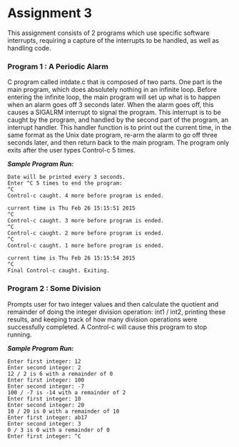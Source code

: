 # Assignment 3

This assignment consists of 2 programs which use specific software interrupts, requiring a capture of the interrupts to be handled, as well as handling code.

### Program 1 : A Periodic Alarm

C program called intdate.c that is composed of two parts. One part is the main program, which does absolutely nothing in an infinite loop. Before entering the infinite loop, the main program will set up what is to happen when an alarm goes off 3 seconds later. When the alarm goes off, this causes a SIGALRM interrupt to signal the program. This interrupt is to be caught by the program, and handled by the second part of the program, an interrupt handler. This handler function is to print out the current time, in the same format as the Unix date program, re-arm the alarm to go off three seconds later, and then return back to the main program. The program only exits after the user types Control-c 5 times.

***Sample Program Run:***
```
Date will be printed every 3 seconds.
Enter ^C 5 times to end the program:
^C
Control-c caught. 4 more before program is ended.

current time is Thu Feb 26 15:15:51 2015
^C
Control-c caught. 3 more before program is ended.
^C
Control-c caught. 2 more before program is ended.
^C
Control-c caught. 1 more before program is ended.

current time is Thu Feb 26 15:15:54 2015
^C
Final Control-c caught. Exiting.
```

### Program 2 : Some Division

Prompts user for two integer values and then calculate the quotient and remainder of doing the integer division operation: int1 / int2, printing these results, and keeping track of how many division operations were successfully completed. A Control-c will cause this program to stop running.

***Sample Program Run:***
```
Enter first integer: 12
Enter second integer: 2
12 / 2 is 6 with a remainder of 0
Enter first integer: 100
Enter second integer: -7
100 / -7 is -14 with a remainder of 2
Enter first integer: 10
Enter second integer: 20
10 / 20 is 0 with a remainder of 10
Enter first integer: ab17
Enter second integer: 3
0 / 3 is 0 with a remainder of 0
Enter first integer: ^C
```
